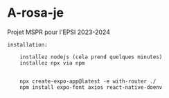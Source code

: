 # A-rosa-je
Projet MSPR pour l'EPSI 2023-2024

    installation:

        installez nodejs (cela prend quelques minutes)
        installez npx via npm
        

        npx create-expo-app@latest -e with-router ./
        npm install expo-font axios react-native-doenv
